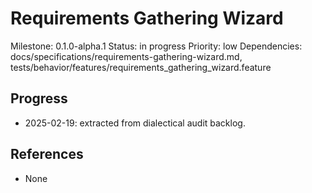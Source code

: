 # Requirements Gathering Wizard
Milestone: 0.1.0-alpha.1
Status: in progress
Priority: low
Dependencies: docs/specifications/requirements-gathering-wizard.md, tests/behavior/features/requirements_gathering_wizard.feature

## Progress
- 2025-02-19: extracted from dialectical audit backlog.

## References
- None
